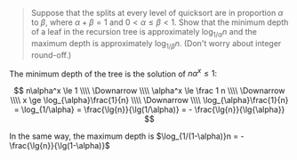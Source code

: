 > Suppose that the splits at every level of quicksort are in proportion $\alpha$
> to $\beta$, where $\alpha + \beta = 1$ and $0 < \alpha \le \beta < 1$. Show
> that the minimum depth of a leaf in the recursion tree is approximately
> $\log_{1/\alpha}n$ and the maximum depth is approximately $\log_{1/\beta}n$.
> (Don't worry about integer round-off.)

The minimum depth of the tree is the solution of $n\alpha^x \le 1$:

$$ n\alpha^x \le 1 \\\\
   \Downarrow \\\\
   \alpha^x \le \frac 1 n \\\\
   \Downarrow \\\\
   x \ge \log_{\alpha}\frac{1}{n} \\\\
   \Downarrow \\\\
   \log_{\alpha}\frac{1}{n} = \log_{1/\alpha}
                            = \frac{\lg{n}}{\lg(1/\alpha)}
                            = - \frac{\lg{n}}{\lg{\alpha}}
$$

In the same way, the maximum depth is $\log_{1/(1-\alpha)}n = - \frac{\lg{n}}{\lg(1-\alpha)}$
